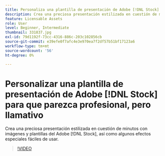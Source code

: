 ```yaml
---
title: Personaliza una plantilla de presentación de Adobe [!DNL Stock] para que parezca profesional y llamativa
description: Crea una preciosa presentación estilizada en cuestión de minutos con imágenes y plantillas de Adobe [!DNL Stock] , así como algunos efectos especiales fáciles de usar
feature: Licensable Assets
role: User
level: Beginner, Intermediate
thumbnail: 331837.jpg
exl-id: 79d1192f-73cc-4316-886c-203c102856cb
source-git-commit: e39efe0f7afc4e3e970ea7f2df57b51bf17123a6
workflow-type: tm+mt
source-wordcount: '56'
ht-degree: 0%

---
```


# Personalizar una plantilla de presentación de Adobe [!DNL Stock] para que parezca profesional, pero llamativo

Crea una preciosa presentación estilizada en cuestión de minutos con imágenes y plantillas del Adobe [!DNL Stock], así como algunos efectos especiales fáciles de usar.

>[!VIDEO](https://video.tv.adobe.com/v/331837?hidetitle=true)
